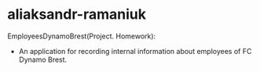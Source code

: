 # aliaksandr-ramaniuk

EmployeesDynamoBrest(Project. Homework):
- An application for recording internal information about employees of FC Dynamo Brest.








